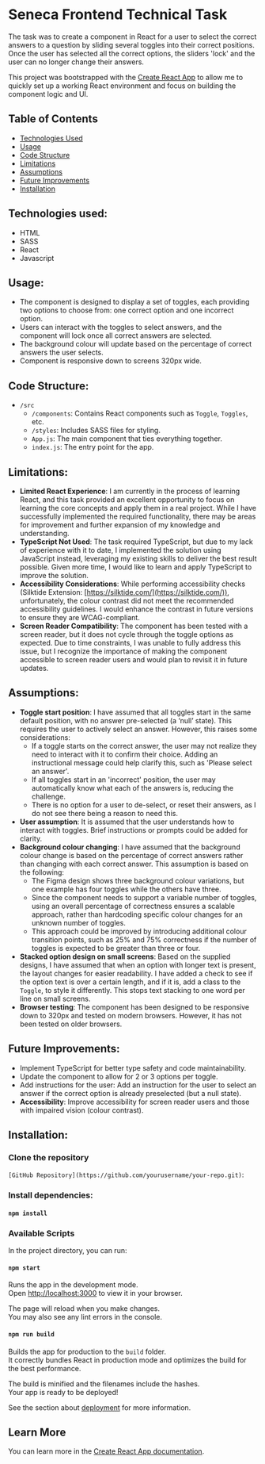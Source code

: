 # Seneca Frontend Technical Task

The task was to create a component in React for a user to select the correct answers to a question by sliding several toggles into their correct positions. Once the user has selected all the correct options, the sliders 'lock' and the user can no longer change their answers.

This project was bootstrapped with the [Create React App](https://create-react-app.dev/docs/getting-started/) to allow me to quickly set up a working React environment and focus on building the component logic and UI.

## Table of Contents

- [Technologies Used](#technologies-used)
- [Usage](#usage)
- [Code Structure](#code-structure)
- [Limitations](#limitations)
- [Assumptions](#assumptions)
- [Future Improvements](#future-improvements)
- [Installation](#installation)

## Technologies used:

- HTML
- SASS
- React
- Javascript

## Usage:

- The component is designed to display a set of toggles, each providing two options to choose from: one correct option and one incorrect option.
- Users can interact with the toggles to select answers, and the component will lock once all correct answers are selected.
- The background colour will update based on the percentage of correct answers the user selects.
- Component is responsive down to screens 320px wide.

## Code Structure:

- `/src`
  - `/components`: Contains React components such as `Toggle`, `Toggles`, etc.
  - `/styles`: Includes SASS files for styling.
  - `App.js`: The main component that ties everything together.
  - `index.js`: The entry point for the app.

## Limitations:

- **Limited React Experience**: I am currently in the process of learning React, and this task provided an excellent opportunity to focus on learning the core concepts and apply them in a real project. While I have successfully implemented the required functionality, there may be areas for improvement and further expansion of my knowledge and understanding.
- **TypeScript Not Used**: The task required TypeScript, but due to my lack of experience with it to date, I implemented the solution using JavaScript instead, leveraging my existing skills to deliver the best result possible. Given more time, I would like to learn and apply TypeScript to improve the solution.
- **Accessibility Considerations**: While performing accessibility checks (Silktide Extension: [https://silktide.com/](https://silktide.com/)), unfortunately, the colour contrast did not meet the recommended accessibility guidelines. I would enhance the contrast in future versions to ensure they are WCAG-compliant.
- **Screen Reader Compatibility**: The component has been tested with a screen reader, but it does not cycle through the toggle options as expected. Due to time constraints, I was unable to fully address this issue, but I recognize the importance of making the component accessible to screen reader users and would plan to revisit it in future updates.

## Assumptions:

- **Toggle start position**: I have assumed that all toggles start in the same default position, with no answer pre-selected (a ‘null’ state). This requires the user to actively select an answer. However, this raises some considerations:
  - If a toggle starts on the correct answer, the user may not realize they need to interact with it to confirm their choice. Adding an instructional message could help clarify this, such as 'Please select an answer'.
  - If all toggles start in an 'incorrect' position, the user may automatically know what each of the answers is, reducing the challenge.
  - There is no option for a user to de-select, or reset their answers, as I do not see there being a reason to need this.
- **User assumption**: It is assumed that the user understands how to interact with toggles. Brief instructions or prompts could be added for clarity.
- **Background colour changing**: I have assumed that the background colour change is based on the percentage of correct answers rather than changing with each correct answer. This assumption is based on the following:
  - The Figma design shows three background colour variations, but one example has four toggles while the others have three.
  - Since the component needs to support a variable number of toggles, using an overall percentage of correctness ensures a scalable approach, rather than hardcoding specific colour changes for an unknown number of toggles.
  - This approach could be improved by introducing additional colour transition points, such as 25% and 75% correctness if the number of toggles is expected to be greater than three or four.
- **Stacked option design on small screens**: Based on the supplied designs, I have assumed that when an option with longer text is present, the layout changes for easier readability. I have added a check to see if the option text is over a certain length, and if it is, add a class to the `Toggle`, to style it differently. This stops text stacking to one word per line on small screens.
- **Browser testing**: The component has been designed to be responsive down to 320px and tested on modern browsers. However, it has not been tested on older browsers.

## Future Improvements:

- Implement TypeScript for better type safety and code maintainability.
- Update the component to allow for 2 or 3 options per toggle.
- Add instructions for the user: Add an instruction for the user to select an answer if the correct option is already preselected (but a null state).
- **Accessibility**: Improve accessibility for screen reader users and those with impaired vision (colour contrast).

## Installation:

### Clone the repository

`[GitHub Repository](https://github.com/yourusername/your-repo.git)`:

### Install dependencies:

#### `npm install`

### Available Scripts

In the project directory, you can run:

#### `npm start`

Runs the app in the development mode.\
Open [http://localhost:3000](http://localhost:3000) to view it in your browser.

The page will reload when you make changes.\
You may also see any lint errors in the console.

#### `npm run build`

Builds the app for production to the `build` folder.\
It correctly bundles React in production mode and optimizes the build for the best performance.

The build is minified and the filenames include the hashes.\
Your app is ready to be deployed!

See the section about [deployment](https://facebook.github.io/create-react-app/docs/deployment) for more information.

## Learn More

You can learn more in the [Create React App documentation](https://facebook.github.io/create-react-app/docs/getting-started).
